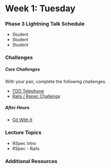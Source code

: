 # Week 1: Tuesday

### Phase 3 Lightning Talk Schedule

- Student
- Student
- Student

### Challenges

##### Core Challenges
With your pair, complete the following challenges.

- [TDD Telephone](https://github.com/nighthawks-2014/tdd-telephone-challenge)
- [Rails / Rspec Challenge](https://github.com/nighthawks-2014/rails-with-rspec-challenge)

##### After Hours

- [Git With It](https://github.com/nighthawks-2014/git-with-it)

### Lecture Topics

- RSpec Intro
- RSpec - Rails

### Additional Resources
